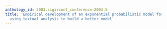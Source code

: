```yaml
---
anthology_id: 2003.sigirconf_conference-2003.5
title: 'Empirical development of an exponential probabilistic model for text retrieval:
  using textual analysis to build a better model'
---
```

